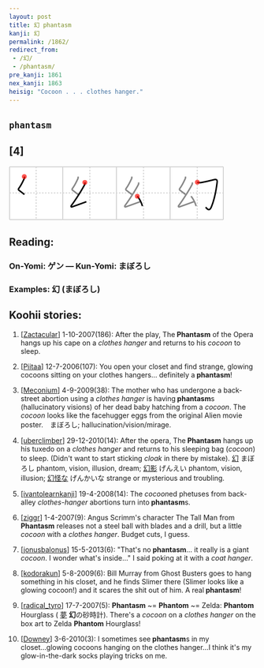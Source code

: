 ```yaml
---
layout: post
title: 幻 phantasm
kanji: 幻
permalink: /1862/
redirect_from:
 - /幻/
 - /phantasm/
pre_kanji: 1861
nex_kanji: 1863
heisig: "Cocoon . . . clothes hanger."
---
```


## `phantasm`

## [4]

<div class="stroke"><img src="../images/E5B9BB.png" /></div>

## Reading:

### On-Yomi: ゲン &mdash; Kun-Yomi: まぼろし

### Examples: 幻 (まぼろし)

## Koohii stories:

1) [<a href="http://kanji.koohii.com/profile/Zactacular">Zactacular</a>] 1-10-2007(186): After the play, The<strong> Phantasm</strong> of the Opera hangs up his cape on a <em>clothes hanger</em> and returns to his <em>cocoon</em> to sleep. 

2) [<a href="http://kanji.koohii.com/profile/Piitaa">Piitaa</a>] 12-7-2006(107): You open your closet and find strange, glowing cocoons sitting on your clothes hangers... definitely a<strong> phantasm</strong>! 

3) [<a href="http://kanji.koohii.com/profile/Meconium">Meconium</a>] 4-9-2009(38): The mother who has undergone a back-street abortion using a <em>clothes hanger</em> is having<strong> phantasm</strong>s (hallucinatory visions) of her dead baby hatching from a <em>cocoon</em>. The <em>cocoon</em> looks like the facehugger eggs from the original Alien movie poster.　まぼろし; hallucination/vision/mirage. 

4) [<a href="http://kanji.koohii.com/profile/uberclimber">uberclimber</a>] 29-12-2010(14): After the opera, The<strong> Phantasm</strong> hangs up his tuxedo on a <em>clothes hanger</em> and returns to his sleeping bag (<em>cocoon</em>) to sleep. (Didn&#039;t want to start sticking <em>cloak</em> in there by mistake).   <a href="http://jisho.org/kanji/details/幻">幻</a>   まぼろし phantom, vision, illusion, dream;   <a href="http://jisho.org/kanji/details/幻影">幻影</a>   げんえい phantom, vision, illusion;   <a href="http://jisho.org/kanji/details/幻怪な">幻怪な</a>   げんかいな strange or mysterious and troubling. 

5) [<a href="http://kanji.koohii.com/profile/ivantolearnkanji">ivantolearnkanji</a>] 19-4-2008(14): The <em>cocoon</em>ed phetuses from back-alley <em>clothes-hanger</em> abortions turn into<strong> phantasm</strong>s. 

6) [<a href="http://kanji.koohii.com/profile/ziggr">ziggr</a>] 1-4-2007(9): Angus Scrimm&#039;s character The Tall Man from <strong>Phantasm</strong> releases not a steel ball with blades and a drill, but a little <em>cocoon</em> with a <em>clothes hanger</em>. Budget cuts, I guess. 

7) [<a href="http://kanji.koohii.com/profile/jonusbalonus">jonusbalonus</a>] 15-5-2013(6): &quot;That&#039;s no<strong> phantasm</strong>... it really is a giant <em>cocoon</em>. I wonder what&#039;s inside...&quot; I said poking at it with a <em>coat hanger</em>. 

8) [<a href="http://kanji.koohii.com/profile/kodorakun">kodorakun</a>] 5-8-2009(6): Bill Murray from Ghost Busters goes to hang something in his closet, and he finds Slimer there (Slimer looks like a glowing cocoon!) and it scares the shit out of him. A real<strong> phantasm</strong>! 

9) [<a href="http://kanji.koohii.com/profile/radical_tyro">radical_tyro</a>] 17-7-2007(5): <strong>Phantasm</strong> ~= <strong>Phantom</strong> ~= Zelda: <strong>Phantom</strong> Hourglass (  <a href="http://jisho.org/kanji/details/夢">夢</a>  <strong>幻</strong>の砂時計). There&#039;s a <em>cocoon</em> on a <em>clothes hanger</em> on the box art to Zelda <strong>Phantom</strong> Hourglass! 

10) [<a href="http://kanji.koohii.com/profile/Downey">Downey</a>] 3-6-2010(3): I sometimes see<strong> phantasm</strong>s in my closet...glowing cocoons hanging on the clothes hanger...I think it&#039;s my glow-in-the-dark socks playing tricks on me. 
